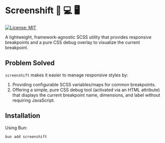 # Screenshift 📱 💻 🖥️

<!-- [![npm version](https://img.shields.io/npm/v/screenshift.svg)](https://www.npmjs.com/package/screenshift) -->

[![License: MIT](https://img.shields.io/badge/License-MIT-yellow.svg)](https://opensource.org/licenses/MIT)

A lightweight, framework-agnostic SCSS utility that provides responsive breakpoints and a pure CSS debug overlay to visualize the current breakpoint.

## Problem Solved

`screenshift` makes it easier to manage responsive styles by:

1.  Providing configurable SCSS variables/maps for common breakpoints.
2.  Offering a simple, pure CSS debug tool (activated via an HTML attribute) that displays the current breakpoint name, dimensions, and label without requiring JavaScript.

## Installation

Using Bun:

```bash
bun add screenshift
```
